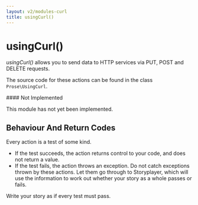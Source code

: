 ```yaml
---
layout: v2/modules-curl
title: usingCurl()
---
```


# usingCurl()

_usingCurl()_ allows you to send data to HTTP services via PUT, POST and DELETE requests.

The source code for these actions can be found in the class `Prose\UsingCurl`.

<div class="callout warning" callout="1">
#### Not Implemented

This module has not yet been implemented.
<div>

## Behaviour And Return Codes

Every action is a test of some kind.

* If the test succeeds, the action returns control to your code, and does not return a value.
* If the test fails, the action throws an exception. Do not catch exceptions thrown by these actions. Let them go through to Storyplayer, which will use the information to work out whether your story as a whole passes or fails.

Write your story as if every test must pass.
